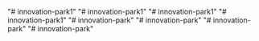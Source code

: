 "# innovation-park1" 
"# innovation-park1" 
"# innovation-park1" 
"# innovation-park1" 
"# innovation-park" 
"# innovation-park" 
"# innovation-park" 
"# innovation-park" 
